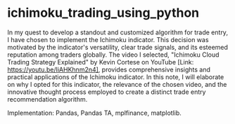# ichimoku_trading_using_python

In my quest to develop a standout and customized algorithm for trade entry, I have chosen to implement the Ichimoku indicator. This decision was motivated by the indicator's versatility, clear trade signals, and its esteemed reputation among traders globally. The video I selected, "Ichimoku Cloud Trading Strategy Explained" by Kevin Cortese on YouTube [Link: https://youtu.be/IiAHKhnm2n4], provides comprehensive insights and practical applications of the Ichimoku indicator. In this note, I will elaborate on why I opted for this indicator, the relevance of the chosen video, and the innovative thought process employed to create a distinct trade entry recommendation algorithm.


Implementation:
Pandas, 
Pandas TA, 
mplfinance, 
matplotlib.

